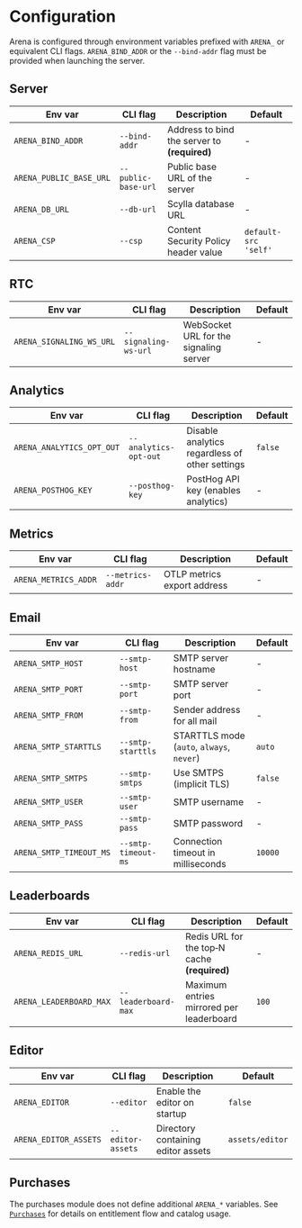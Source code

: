 # Configuration

Arena is configured through environment variables prefixed with `ARENA_` or
equivalent CLI flags. `ARENA_BIND_ADDR` or the `--bind-addr` flag must be
provided when launching the server.

## Server

| Env var                 | CLI flag            | Description                                  | Default              |
| ----------------------- | ------------------- | -------------------------------------------- | -------------------- |
| `ARENA_BIND_ADDR`       | `--bind-addr`       | Address to bind the server to **(required)** | -                    |
| `ARENA_PUBLIC_BASE_URL` | `--public-base-url` | Public base URL of the server                | -                    |
| `ARENA_DB_URL`          | `--db-url`          | Scylla database URL                          | -                    |
| `ARENA_CSP`             | `--csp`             | Content Security Policy header value         | `default-src 'self'` |

## RTC

| Env var                  | CLI flag             | Description                            | Default |
| ------------------------ | -------------------- | -------------------------------------- | ------- |
| `ARENA_SIGNALING_WS_URL` | `--signaling-ws-url` | WebSocket URL for the signaling server | -       |

## Analytics

| Env var                   | CLI flag              | Description                                    | Default |
| ------------------------- | --------------------- | ---------------------------------------------- | ------- |
| `ARENA_ANALYTICS_OPT_OUT` | `--analytics-opt-out` | Disable analytics regardless of other settings | `false` |
| `ARENA_POSTHOG_KEY`       | `--posthog-key`       | PostHog API key (enables analytics)            | -       |

## Metrics

| Env var              | CLI flag         | Description                 | Default |
| -------------------- | ---------------- | --------------------------- | ------- |
| `ARENA_METRICS_ADDR` | `--metrics-addr` | OTLP metrics export address | -       |

## Email

| Env var                 | CLI flag            | Description                               | Default |
| ----------------------- | ------------------- | ----------------------------------------- | ------- |
| `ARENA_SMTP_HOST`       | `--smtp-host`       | SMTP server hostname                      | -       |
| `ARENA_SMTP_PORT`       | `--smtp-port`       | SMTP server port                          | -       |
| `ARENA_SMTP_FROM`       | `--smtp-from`       | Sender address for all mail               | -       |
| `ARENA_SMTP_STARTTLS`   | `--smtp-starttls`   | STARTTLS mode (`auto`, `always`, `never`) | `auto`  |
| `ARENA_SMTP_SMTPS`      | `--smtp-smtps`      | Use SMTPS (implicit TLS)                  | `false` |
| `ARENA_SMTP_USER`       | `--smtp-user`       | SMTP username                             | -       |
| `ARENA_SMTP_PASS`       | `--smtp-pass`       | SMTP password                             | -       |
| `ARENA_SMTP_TIMEOUT_MS` | `--smtp-timeout-ms` | Connection timeout in milliseconds        | `10000` |

## Leaderboards

| Env var                 | CLI flag            | Description                                  | Default |
| ----------------------- | ------------------- | -------------------------------------------- | ------- |
| `ARENA_REDIS_URL`       | `--redis-url`       | Redis URL for the top‑N cache **(required)** | -       |
| `ARENA_LEADERBOARD_MAX` | `--leaderboard-max` | Maximum entries mirrored per leaderboard     | `100`   |

## Editor

| Env var               | CLI flag          | Description                        | Default         |
| --------------------- | ----------------- | ---------------------------------- | --------------- |
| `ARENA_EDITOR`        | `--editor`        | Enable the editor on startup       | `false`         |
| `ARENA_EDITOR_ASSETS` | `--editor-assets` | Directory containing editor assets | `assets/editor` |

## Purchases

The purchases module does not define additional `ARENA_*` variables. See
[`Purchases`](Purchases.md) for details on entitlement flow and catalog usage.
